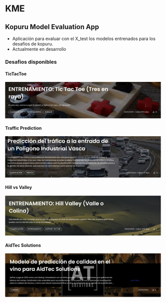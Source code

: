 # KME 
## Kopuru Model Evaluation App
- Aplicación para evaluar con el X_test los modelos entrenados para los desafíos de kopuru.
- Actualmente en desarrollo

### Desafios disponibles
#### TicTacToe
![tic tac toe](img/tictactoe.JPG)

#### Traffic Prediction
![Predicción tráfico PV](img/traffic.JPG)

#### Hill vs Valley
![Hill Valley Reto](img/hillvalley.JPG)

#### AidTec Solutions
![Calidad del vino Aidtec Solutions](img/aidtec.JPG)